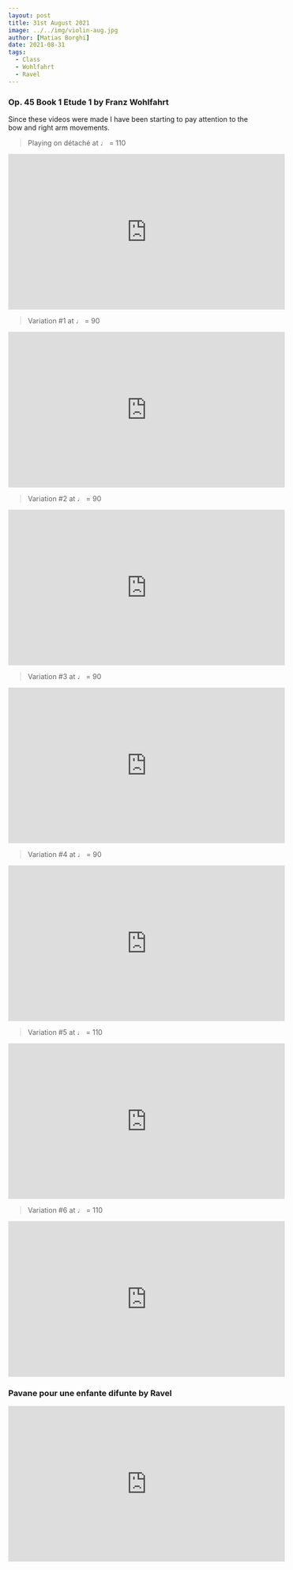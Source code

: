 ```yaml
---
layout: post
title: 31st August 2021
image: ../../img/violin-aug.jpg
author: [Matias Borghi]
date: 2021-08-31
tags:
  - Class
  - Wohlfahrt
  - Ravel
---
```


### Op. 45 Book 1 Etude 1 by Franz Wohlfahrt

Since these videos were made I have been starting to pay attention to the bow and right arm movements.

> Playing on détaché at ♩ = 110

<iframe width="560" height="315" src="https://www.youtube.com/embed/u-WULv8cGFc" title="YouTube video player" frameborder="0" allow="accelerometer; autoplay; clipboard-write; encrypted-media; gyroscope; picture-in-picture" allowfullscreen></iframe>

> Variation #1 at ♩ = 90

<iframe width="560" height="315" src="https://www.youtube.com/embed/h-vOBErPjfE" title="YouTube video player" frameborder="0" allow="accelerometer; autoplay; clipboard-write; encrypted-media; gyroscope; picture-in-picture" allowfullscreen></iframe>

> Variation #2 at ♩ = 90

<iframe width="560" height="315" src="https://www.youtube.com/embed/tbHxzxXodYQ" title="YouTube video player" frameborder="0" allow="accelerometer; autoplay; clipboard-write; encrypted-media; gyroscope; picture-in-picture" allowfullscreen></iframe>

> Variation #3 at ♩ = 90

<iframe width="560" height="315" src="https://www.youtube.com/embed/STR57YiUMGE" title="YouTube video player" frameborder="0" allow="accelerometer; autoplay; clipboard-write; encrypted-media; gyroscope; picture-in-picture" allowfullscreen></iframe>

> Variation #4 at ♩ = 90

<iframe width="560" height="315" src="https://www.youtube.com/embed/icxQCAKmbHE" title="YouTube video player" frameborder="0" allow="accelerometer; autoplay; clipboard-write; encrypted-media; gyroscope; picture-in-picture" allowfullscreen></iframe>

> Variation #5 at ♩ = 110

<iframe width="560" height="315" src="https://www.youtube.com/embed/KpZ58nLSaLY" title="YouTube video player" frameborder="0" allow="accelerometer; autoplay; clipboard-write; encrypted-media; gyroscope; picture-in-picture" allowfullscreen></iframe>

> Variation #6 at ♩ = 110

<iframe width="560" height="315" src="https://www.youtube.com/embed/WJA4spWr5Vc" title="YouTube video player" frameborder="0" allow="accelerometer; autoplay; clipboard-write; encrypted-media; gyroscope; picture-in-picture" allowfullscreen></iframe>

### Pavane pour une enfante difunte by Ravel

<iframe width="560" height="315" src="https://www.youtube.com/embed/Yo1Ymzdjr7c" title="YouTube video player" frameborder="0" allow="accelerometer; autoplay; clipboard-write; encrypted-media; gyroscope; picture-in-picture" allowfullscreen></iframe>